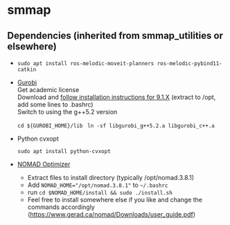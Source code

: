 # smmap
## Dependencies (inherited from smmap_utilities or elsewhere)

* `sudo apt install ros-melodic-moveit-planners ros-melodic-pybind11-catkin`

* [Gurobi](https://www.gurobi.com)  
  Get academic license  
  Download and [follow installation instructions for 9.1.X](http://www.gurobi.com/documentation/9.0/quickstart_linux/software_installation_guid.html#section:Installation) (extract to /opt, add some lines to .bashrc)  
  Switch to using the g++5.2 version 
  
  `cd ${GUROBI_HOME}/lib ` `ln -sf libgurobi_g++5.2.a libgurobi_c++.a`
  
* Python cvxopt

    `sudo apt install python-cvxopt`

* [NOMAD Optimizer](https://www.gerad.ca/software/NOMAD/file?platform=windows&token=63004cb0cc96248ff90d102e262394c3aa8afbb3&version=3.8)

  * Extract files to install directory (typically /opt/nomad.3.8.1)
  * Add `NOMAD_HOME="/opt/nomad.3.8.1"` to `~/.bashrc`
  * run `cd $NOMAD_HOME/install && sudo ./install.sh`
  * Feel free to install somewhere else if you like and change the commands accordingly (https://www.gerad.ca/nomad/Downloads/user_guide.pdf)
